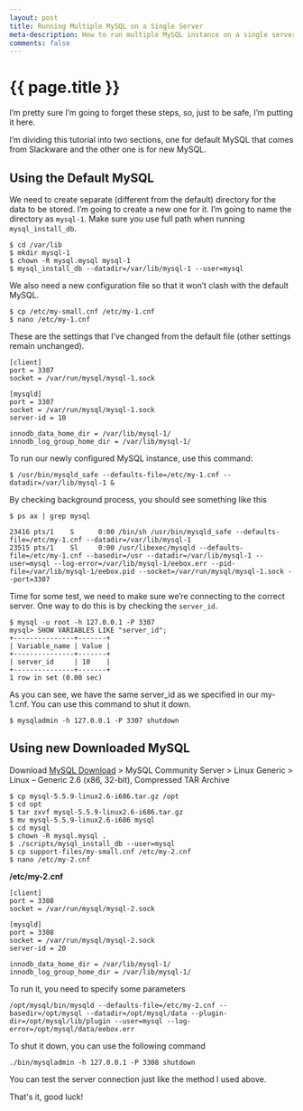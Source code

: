 ```yaml
---
layout: post
title: Running Multiple MySQL on a Single Server
meta-description: How to run multiple MySQL instance on a single server
comments: false
---
```


# {{ page.title }}

I’m pretty sure I’m going to forget these steps, so, just to be safe, I’m putting it here.

I’m dividing this tutorial into two sections, one for default MySQL that comes from Slackware and the other one is for new MySQL.

## Using the Default MySQL

We need to create separate (different from the default) directory for the data to be stored. I’m going to create a new one for it. I’m going to name the directory as `mysql-1`. Make sure you use full path when running `mysql_install_db`.

	$ cd /var/lib
	$ mkdir mysql-1
	$ chown -R mysql.mysql mysql-1
	$ mysql_install_db --datadir=/var/lib/mysql-1 --user=mysql

We also need a new configuration file so that it won’t clash with the default MySQL.

	$ cp /etc/my-small.cnf /etc/my-1.cnf
	$ nano /etc/my-1.cnf

These are the settings that I’ve changed from the default file (other settings remain unchanged).

	[client]
	port = 3307
	socket = /var/run/mysql/mysql-1.sock
	
	[mysqld]
	port = 3307
	socket = /var/run/mysql/mysql-1.sock
	server-id = 10
	
	innodb_data_home_dir = /var/lib/mysql-1/
	innodb_log_group_home_dir = /var/lib/mysql-1/

To run our newly configured MySQL instance, use this command:

	$ /usr/bin/mysqld_safe --defaults-file=/etc/my-1.cnf --datadir=/var/lib/mysql-1 &

By checking background process, you should see something like this

	$ ps ax | grep mysql
	
	23416 pts/1    S      0:00 /bin/sh /usr/bin/mysqld_safe --defaults-file=/etc/my-1.cnf --datadir=/var/lib/mysql-1
	23515 pts/1    Sl     0:00 /usr/libexec/mysqld --defaults-file=/etc/my-1.cnf --basedir=/usr --datadir=/var/lib/mysql-1 --user=mysql --log-error=/var/lib/mysql-1/eebox.err --pid-file=/var/lib/mysql-1/eebox.pid --socket=/var/run/mysql/mysql-1.sock --port=3307

Time for some test, we need to make sure we’re connecting to the correct server. One way to do this is by checking the `server_id`.

	$ mysql -u root -h 127.0.0.1 -P 3307
	mysql> SHOW VARIABLES LIKE "server_id";
	+---------------+-------+
	| Variable_name | Value |
	+---------------+-------+
	| server_id     | 10    |
	+---------------+-------+
	1 row in set (0.00 sec)

As you can see, we have the same server_id as we specified in our my-1.cnf. You can use this command to shut it down.

	$ mysqladmin -h 127.0.0.1 -P 3307 shutdown

## Using new Downloaded MySQL

Download [MySQL Download](http://dev.mysql.com/downloads/) > MySQL Community Server > Linux Generic > Linux – Generic 2.6 (x86, 32-bit), Compressed TAR Archive

	$ cp mysql-5.5.9-linux2.6-i686.tar.gz /opt
	$ cd opt
	$ tar zxvf mysql-5.5.9-linux2.6-i686.tar.gz
	$ mv mysql-5.5.9-linux2.6-i686 mysql
	$ cd mysql
	$ chown -R mysql.mysql .
	$ ./scripts/mysql_install_db --user=mysql
	$ cp support-files/my-small.cnf /etc/my-2.cnf
	$ nano /etc/my-2.cnf

**/etc/my-2.cnf**

	[client]
	port = 3308
	socket = /var/run/mysql/mysql-2.sock
	
	[mysqld]
	port = 3308
	socket = /var/run/mysql/mysql-2.sock
	server-id = 20
	
	innodb_data_home_dir = /var/lib/mysql-1/
	innodb_log_group_home_dir = /var/lib/mysql-1/

To run it, you need to specify some parameters

	/opt/mysql/bin/mysqld --defaults-file=/etc/my-2.cnf --basedir=/opt/mysql --datadir=/opt/mysql/data --plugin-dir=/opt/mysql/lib/plugin --user=mysql --log-error=/opt/mysql/data/eebox.err

To shut it down, you can use the following command

	./bin/mysqladmin -h 127.0.0.1 -P 3308 shutdown

You can test the server connection just like the method I used above.

That's it, good luck!
